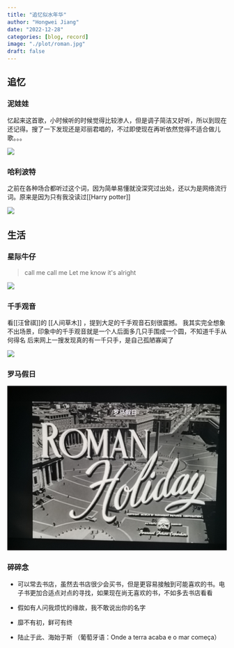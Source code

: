 ```yaml
---
title: "追忆似水年华"
author: "Hongwei Jiang"
date: "2022-12-28"
categories: [blog, record]
image: "./plot/roman.jpg"
draft: false
---
```




## 追忆

### 泥娃娃

忆起来这首歌，小时候听的时候觉得比较渗人，但是调子简洁又好听，所以到现在还记得。搜了一下发现还是邓丽君唱的，不过即使现在再听依然觉得不适合做儿歌。。。

![](https://cdn.jsdelivr.net/gh/Yuuko-kurisu/kurisu_pic/pic/202212281644337.png)

### 哈利波特

之前在各种场合都听过这个词，因为简单易懂就没深究过出处，还以为是网络流行词。原来是因为只有我没读过[[Harry potter]]

![](https://cdn.jsdelivr.net/gh/Yuuko-kurisu/kurisu_pic/pic/202212281647303.png)

## 生活

### 星际牛仔

  > call me call me
  > Let me know it's alright

![](https://cdn.jsdelivr.net/gh/Yuuko-kurisu/kurisu_pic/pic/202212281648490.png)

### 千手观音

看[[汪曾祺]]的 [[人间草木]] ，提到大足的千手观音石刻很震撼。
  我其实完全想象不出场景，印象中的千手观音就是一个人后面多几只手围成一个圆，不知道千手从何得名
  后来网上一搜发现真的有一千只手，是自己孤陋寡闻了

![](https://cdn.jsdelivr.net/gh/Yuuko-kurisu/kurisu_pic/pic/202212281700111.png)

### 罗马假日

![](./plot/roman.jpg)

### 碎碎念

-  可以常去书店，虽然去书店很少会买书，但是更容易接触到可能喜欢的书。电子书更加合适点对点的寻找，如果现在尚无喜欢的书，不如多去书店看看
-  假如有人问我烦忧的缘故，我不敢说出你的名字

-  靡不有初，鲜可有终
-  陆止于此、海始于斯
   （葡萄牙语：Onde a terra acaba e o mar começa）





